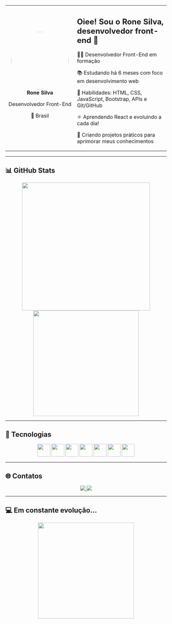 <table>
  <tr>
    <td width="200px" align="center">
      <img src="https://github.com/RoneT9.png" width="180px" style="border-radius: 50%;" />
      <br />
      <strong>Rone Silva</strong>
      <p>Desenvolvedor Front-End</p>
      <p>📍 Brasil</p>
    </td>
    <td>
      <h2>Oiee! Sou o Rone Silva, desenvolvedor front-end 👋</h2>
      <p>👨‍💻 Desenvolvedor Front-End em formação</p>
      <p>📚 Estudando há 6 meses com foco em desenvolvimento web</p>
      <p>🚀 Habilidades: HTML, CSS, JavaScript, Bootstrap, APIs e Git/GitHub</p>
      <p>⚛️ Aprendendo React e evoluindo a cada dia!</p>
      <p>🔧 Criando projetos práticos para aprimorar meus conhecimentos</p>
    </td>
  </tr>
</table>

---

## 📊 GitHub Stats

<p align="center">
  <img src="https://github-readme-stats.vercel.app/api?username=RoneT9&show_icons=true&theme=radical" width="400"/>
  <img src="https://github-readme-stats.vercel.app/api/top-langs/?username=RoneT9&layout=compact&theme=radical" width="330"/>
</p>

---

## 🚀 Tecnologias

<p align="center">
  <img src="https://cdn.jsdelivr.net/gh/devicons/devicon/icons/html5/html5-original.svg" width="40"/>
  <img src="https://cdn.jsdelivr.net/gh/devicons/devicon/icons/css3/css3-original.svg" width="40"/>
  <img src="https://cdn.jsdelivr.net/gh/devicons/devicon/icons/javascript/javascript-original.svg" width="40"/>
  <img src="https://cdn.jsdelivr.net/gh/devicons/devicon/icons/bootstrap/bootstrap-original.svg" width="40"/>
  <img src="https://cdn.jsdelivr.net/gh/devicons/devicon/icons/react/react-original.svg" width="40"/>
  <img src="https://cdn.jsdelivr.net/gh/devicons/devicon/icons/git/git-original.svg" width="40"/>
  <img src="https://cdn.jsdelivr.net/gh/devicons/devicon/icons/github/github-original.svg" width="40"/>
</p>

---

## 🌐 Contatos

<p align="center">
  <a href="https://www.linkedin.com/in/rone-silva-b67584316/">
    <img src="https://img.shields.io/badge/LinkedIn-0077B5?style=for-the-badge&logo=linkedin&logoColor=white" />
  </a>
  <a href="mailto:ronesilva50ads@gmail.com">
    <img src="https://img.shields.io/badge/Gmail-D14836?style=for-the-badge&logo=gmail&logoColor=white" />
  </a>
</p>

---

## 💻 Em constante evolução...

<p align="center">
  <img src="https://media.giphy.com/media/3ohs7KViFv8YjGJfUc/giphy.gif" width="300" />
</p>
